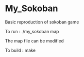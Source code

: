 # My_Sokoban
Basic reproduction of sokoban game

To run :
./my_sokoban map

The map file can be modified

To build :
make

